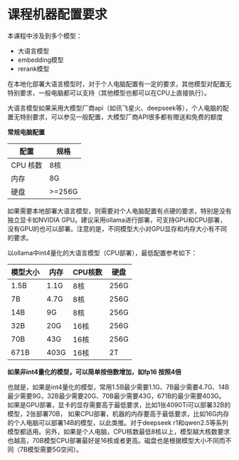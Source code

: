 # 课程机器配置要求

本课程中涉及到多个模型：

- 大语言模型
- embedding模型
- rerank模型


在本地化部署大语言模型时，对于个人电脑配置有一定的要求，其他模型对配置无特别要求，一般电脑都可以支持（其他模型也都可以在CPU上直接执行）。

大语言模型如果采用大模型厂商api（如讯飞星火、deepseek等），个人电脑的配置无特别要求，可以参见一般配置，大模型厂商API很多都有赠送和免费的额度

**常规电脑配置**

| 配置 | 规格 |
| ----- | ----- |
| CPU 核数 | 8核 |
| 内存 | 8G |
| 硬盘 | >=256G |



如果需要本地部署大语言模型，则需要对个人电脑配置有点硬的要求，特别是没有独立显卡如NVIDIA GPU。建议采用ollama进行部署，可支持GPU和CPU部署，没有GPU的也可以部署。注意的是，不同模型大小对GPU显存和内存大小有不同的要求。

以ollama中int4量化的大语言模型（CPU部署），最低配置参考如下：

| 模型大小 | 内存 | CPU核数 | 硬盘|
| ----- | -----  | ----- | ----- |
| 1.5B | 1.1G |8核 | 256G|
| 7B | 4.7G |8核 | 256G|
| 14B | 9G |8核 | 256G|
| 32B | 20G |16核 | 256G|
| 70B | 43G |16核 | 256G|
| 671B | 403G |16核 | 2T|

**如果非int4量化的模型，可以简单按倍数增加，如fp16 按照4倍**


也就是，如果是int4量化的模型，常用1.5B最少需要1.1G、7B最少需要4.7G、14B最少需要9G，32B最少需要20G、70B最少需要43G，671B的最少需要403G。 如果是GPU部署，显卡的显存需要高于最低要求，比如1张4090Ti可以部署32B的模型，2张部署70B， 如果CPU部署，机器的内存要高于最低要求，比如16G内存的个人电脑可以部署14B的模型，以此类推。对于deepseek r1和qwen2.5等系列模型都适用。另外，如果是个人电脑，CPU核数最低8核以上，模型越大核数要求也越高，70B模型CPU部署最好是16核或者更高。磁盘也是根据模型大小不同而不同（7B模型需要5G空间）。

